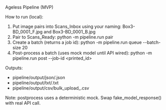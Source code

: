 Ageless Pipeline (MVP)

How to run (local):
1) Put image pairs into Scans_Inbox using your naming: Box3-BD_0001_F.jpg and Box3-BD_0001_B.jpg
2) Pair to Scans_Ready:
   python -m pipeline.run pair
3) Create a batch (returns a job id):
   python -m pipeline.run queue --batch-size 20
4) Post-process a batch (uses mock model until API wired):
   python -m pipeline.run post --job-id <printed_id>

Outputs:
- pipeline/output/json/<SKU>.json
- pipeline/output/txt/<SKU>.txt
- pipeline/output/csv/bulk_upload_<job>.csv

Note: postprocess uses a deterministic mock. Swap fake_model_response() with real API call.
